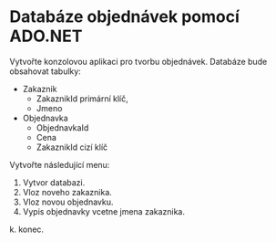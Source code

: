 # Databáze objednávek pomocí ADO.NET

Vytvořte konzolovou aplikaci pro tvorbu objednávek. Databáze bude obsahovat tabulky:

- Zakaznik
  - ZakaznikId primární klíč,
  - Jmeno
- Objednavka
  - ObjednavkaId
  - Cena
  - ZakaznikId cizí klíč
 
Vytvořte následující menu:
  
1. Vytvor databazi.
2. Vloz noveho zakaznika.
3. Vloz novou objednavku.
4. Vypis objednavky vcetne jmena zakaznika.

k. konec.

